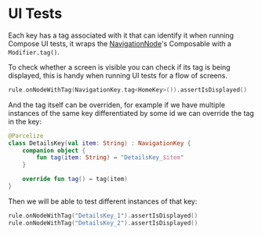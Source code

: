 # UI Tests

Each key has a tag associated with it that can identify it when running Compose UI tests, it wraps the [NavigationNode](navigation-node/)'s Composable with a `Modifier.tag()`.

To check whether a screen is visible you can check if its tag is being displayed, this is handy when running UI tests for a flow of screens.

```kotlin
rule.onNodeWithTag(NavigationKey.tag<HomeKey>()).assertIsDisplayed()
```

And the tag itself can be overriden, for example if we have multiple instances of the same key differentiated by some id we can override the tag in the key:

```kotlin
@Parcelize
class DetailsKey(val item: String) : NavigationKey {
    companion object {
        fun tag(item: String) = "DetailsKey_$item"
    }

    override fun tag() = tag(item)
}
```

Then we will be able to test different instances of that key:

```kotlin
rule.onNodeWithTag("DetailsKey_1").assertIsDisplayed()
rule.onNodeWithTag("DetailsKey_2").assertIsDisplayed()
```
